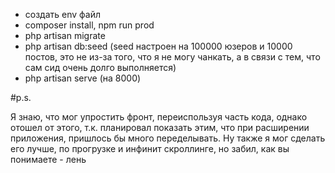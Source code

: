 - создать env файл 
- composer install, npm run prod 
- php artisan migrate
- php artisan db:seed (seed настроен на 100000 юзеров и 10000 постов, это не из-за того, что я не могу чанкать, а в связи с тем, что сам сид очень долго выполняется)
- php artisan serve (на 8000)

#p.s.

Я знаю, что мог упростить фронт, переиспользуя часть кода, однако отошел от этого, т.к. планировал показать этим, что при расширении приложения, пришлось бы много переделывать. Ну также я мог сделать его лучше, по прогрузке и инфинит скроллинге, но забил, как вы понимаете - лень
